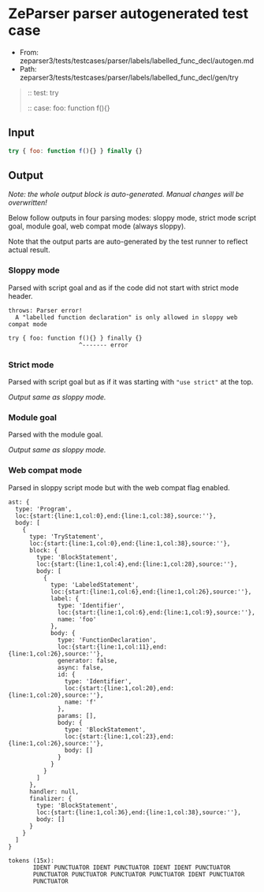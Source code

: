 # ZeParser parser autogenerated test case

- From: zeparser3/tests/testcases/parser/labels/labelled_func_decl/autogen.md
- Path: zeparser3/tests/testcases/parser/labels/labelled_func_decl/gen/try

> :: test: try
>
> :: case: foo: function f(){}

## Input


`````js
try { foo: function f(){} } finally {}
`````

## Output

_Note: the whole output block is auto-generated. Manual changes will be overwritten!_

Below follow outputs in four parsing modes: sloppy mode, strict mode script goal, module goal, web compat mode (always sloppy).

Note that the output parts are auto-generated by the test runner to reflect actual result.

### Sloppy mode

Parsed with script goal and as if the code did not start with strict mode header.

`````
throws: Parser error!
  A "labelled function declaration" is only allowed in sloppy web compat mode

try { foo: function f(){} } finally {}
                    ^------- error
`````

### Strict mode

Parsed with script goal but as if it was starting with `"use strict"` at the top.

_Output same as sloppy mode._

### Module goal

Parsed with the module goal.

_Output same as sloppy mode._

### Web compat mode

Parsed in sloppy script mode but with the web compat flag enabled.

`````
ast: {
  type: 'Program',
  loc:{start:{line:1,col:0},end:{line:1,col:38},source:''},
  body: [
    {
      type: 'TryStatement',
      loc:{start:{line:1,col:0},end:{line:1,col:38},source:''},
      block: {
        type: 'BlockStatement',
        loc:{start:{line:1,col:4},end:{line:1,col:28},source:''},
        body: [
          {
            type: 'LabeledStatement',
            loc:{start:{line:1,col:6},end:{line:1,col:26},source:''},
            label: {
              type: 'Identifier',
              loc:{start:{line:1,col:6},end:{line:1,col:9},source:''},
              name: 'foo'
            },
            body: {
              type: 'FunctionDeclaration',
              loc:{start:{line:1,col:11},end:{line:1,col:26},source:''},
              generator: false,
              async: false,
              id: {
                type: 'Identifier',
                loc:{start:{line:1,col:20},end:{line:1,col:20},source:''},
                name: 'f'
              },
              params: [],
              body: {
                type: 'BlockStatement',
                loc:{start:{line:1,col:23},end:{line:1,col:26},source:''},
                body: []
              }
            }
          }
        ]
      },
      handler: null,
      finalizer: {
        type: 'BlockStatement',
        loc:{start:{line:1,col:36},end:{line:1,col:38},source:''},
        body: []
      }
    }
  ]
}

tokens (15x):
       IDENT PUNCTUATOR IDENT PUNCTUATOR IDENT IDENT PUNCTUATOR
       PUNCTUATOR PUNCTUATOR PUNCTUATOR PUNCTUATOR IDENT PUNCTUATOR
       PUNCTUATOR
`````


